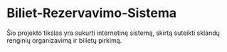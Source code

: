 # Biliet-Rezervavimo-Sistema

Šio projekto tikslas yra sukurti internetinę sistemą, skirtą suteikti sklandų renginių organizavimą ir bilietų pirkimą.
